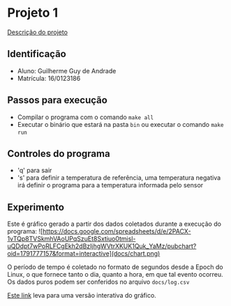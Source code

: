 # Projeto 1

[Descrição do projeto](https://gitlab.com/fse_fga/projetos_2020_2/projeto-1-2020.2)

## Identificação
- Aluno: Guilherme Guy de Andrade
- Matrícula: 16/0123186

## Passos para execução
- Compilar o programa com o comando `make all`
- Executar o binário que estará na pasta `bin` ou executar o comando `make run`

## Controles do programa
- 'q' para sair
- 's' para definir a temperatura de referência, uma temperatura negativa irá definir o programa para a temperatura informada pelo sensor

## Experimento

Este é gráfico gerado a partir dos dados coletados durante a execução do programa:
![https://docs.google.com/spreadsheets/d/e/2PACX-1vTQp8TVSkmhVAoUPqSzuEt8Sxtiuo0tmisl-uQDdpt7wPoRLFCgEkh2dBzIjhgWVtrXKUK1Quk_YaMz/pubchart?oid=1791777157&format=interactive](docs/chart.png)

O período de tempo é coletado no formato de segundos desde a Epoch do Linux, o que fornece tanto o dia, quanto a hora, em que tal evento ocorreu. Os dados puros podem ser conferidos no arquivo `docs/log.csv`

[Este link](https://docs.google.com/spreadsheets/d/e/2PACX-1vTQp8TVSkmhVAoUPqSzuEt8Sxtiuo0tmisl-uQDdpt7wPoRLFCgEkh2dBzIjhgWVtrXKUK1Quk_YaMz/pubchart?oid=1791777157&format=interactive) leva para uma versão interativa do gráfico.
